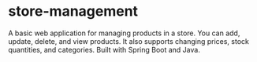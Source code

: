 # store-management
A basic web application for managing products in a store. You can add, update, delete, and view products. It also supports changing prices, stock quantities, and categories. Built with Spring Boot and Java.
